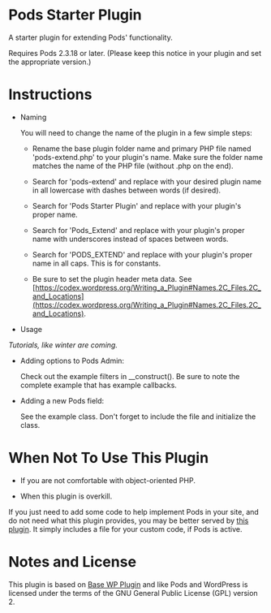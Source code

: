 Pods Starter Plugin
===========

A starter plugin for extending Pods' functionality.

Requires Pods 2.3.18 or later. (Please keep this notice in your plugin and set the appropriate version.)

Instructions
============

* Naming

  You will need to change the name of the plugin in a few simple steps:

    * Rename the base plugin folder name and primary PHP file named 'pods-extend.php' to your plugin's name. Make sure the folder name matches the name of the PHP file (without .php on the end).

    * Search for 'pods-extend' and replace with your desired plugin name in all lowercase with dashes between words (if desired).

    * Search for 'Pods Starter Plugin' and replace with your plugin's proper name.

    * Search for 'Pods_Extend' and replace with your plugin's proper name with underscores instead of spaces between words.

    * Search for 'PODS_EXTEND' and replace with your plugin's proper name in all caps. This is for constants.

    * Be sure to set the plugin header meta data. See [https://codex.wordpress.org/Writing_a_Plugin#Names.2C_Files.2C_and_Locations](https://codex.wordpress.org/Writing_a_Plugin#Names.2C_Files.2C_and_Locations).

* Usage
 
<em>Tutorials, like winter are coming.</em>

  * Adding options to Pods Admin:

     Check out the example filters in __construct(). Be sure to note the complete example that has example callbacks.

  * Adding a new Pods field:

    See the example class. Don't forget to include the file and initialize the class.

When Not To Use This Plugin
===========================
* If you are not comfortable with object-oriented PHP.

* When this plugin is overkill.

If you just need to add some code to help implement Pods in your site, and do not need what this plugin provides, you may be better served by [this plugin](https://gist.github.com/Shelob9/9979551). It simply includes a file for your custom code, if Pods is active.

Notes and License
==================

This plugin is based on [Base WP Plugin](https://github.com/tareq1988/Base-WP-Plugin) and like Pods and WordPress is licensed under the terms of the GNU General Public License (GPL) version 2.

